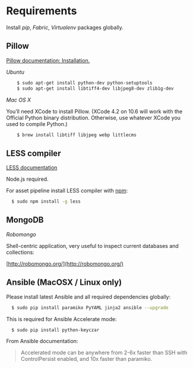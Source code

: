 Requirements
============

Install *pip*, *Fabric*, *Virtualenv* packages globally.

Pillow
------

[Pillow documentation: Installation.](http://pillow.readthedocs.org/en/latest/installation.htm)

*Ubuntu*

```bash
    $ sudo apt-get install python-dev python-setuptools
    $ sudo apt-get install libtiff4-dev libjpeg8-dev zlib1g-dev
```

*Mac OS X*

You’ll need XCode to install Pillow. (XCode 4.2 on 10.6 will work with the
Official Python binary distribution. Otherwise, use whatever XCode you used
to compile Python.)

```bash
    $ brew install libtiff libjpeg webp littlecms
```

LESS compiler
-------------

[LESS documentation](http://lesscss.org/#docs)

Node.js required.

For asset pipeline install LESS compiler with [npm](https://npmjs.org/):

```bash
  $ sudo npm install -g less
```

MongoDB
-------

*Robomongo*

Shell-centric application, very useful to inspect current databases and collections:

[http://robomongo.org/](http://robomongo.org/)

Ansible (MacOSX / Linux only)
-----------------------------

Please install latest Ansible and all required dependencies
globally:

```bash
  $ sudo pip install paramiko PyYAML jinja2 ansible --upgrade
```

This is required for Ansible Accelerate mode:

```bash
  $ sudo pip install python-keyczar
```

From Ansible documentation:

> Accelerated mode can be anywhere from 2-6x faster than SSH with ControlPersist
enabled, and 10x faster than paramiko.